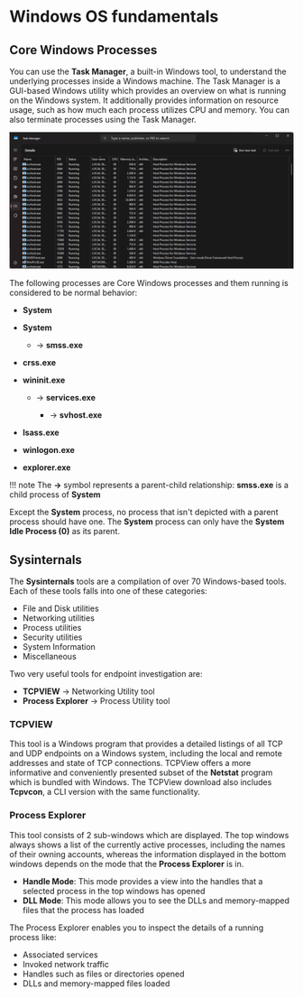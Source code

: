 # Windows OS fundamentals

## Core Windows Processes

You can use the **Task Manager**, a built-in Windows tool, to understand the underlying processes inside a Windows machine. The Task Manager is a GUI-based Windows utility which provides an overview on what is running on the Windows system. It additionally provides information on resource usage, such as how much each process utilizes CPU and memory. You can also terminate processes using the Task Manager.

![Task Manager - Details View](images/taskmanager.png)

The following processes are Core Windows processes and them running is considered to be normal behavior:

- **System**
- **System**
  
  -  -> **smss.exe**

- **crss.exe**
- **wininit.exe**

  - -> **services.exe**

    - -> **svhost.exe**

- **lsass.exe**
- **winlogon.exe**
- **explorer.exe**

!!! note
    The **->** symbol represents a parent-child relationship: **smss.exe** is a child process of **System**

Except the **System** process, no process that isn't depicted with a parent process should have one. The **System** process can only have the **System Idle Process (0)** as its parent.

## Sysinternals

The **Sysinternals** tools are a compilation of over 70 Windows-based tools. Each of these tools falls into one of these categories:

- File and Disk utilities
- Networking utilities
- Process utilities
- Security utilities
- System Information
- Miscellaneous

Two very useful tools for endpoint investigation are:

- **TCPVIEW** -> Networking Utility tool
- **Process Explorer** -> Process Utility tool

### TCPVIEW

This tool is a Windows program that provides a detailed listings of all TCP and UDP endpoints on a Windows system, including the local and remote addresses and state of TCP connections. TCPView offers a more informative and conveniently presented subset of the **Netstat** program which is bundled with Windows. The TCPView download also includes **Tcpvcon**, a CLI version with the same functionality.

### Process Explorer

This tool consists of 2 sub-windows which are displayed. The top windows always shows a list of the currently active processes, including the names of their owning accounts, whereas the information displayed in the bottom windows depends on the mode that the **Process Explorer** is in. 

- **Handle Mode**: This mode provides a view into the handles that a selected process in the top windows has opened
- **DLL Mode**: This mode allows you to see the DLLs and memory-mapped files that the process has loaded

The Process Explorer enables you to inspect the details of a running process like:

- Associated services
- Invoked network traffic
- Handles such as files or directories opened
- DLLs and memory-mapped files loaded

